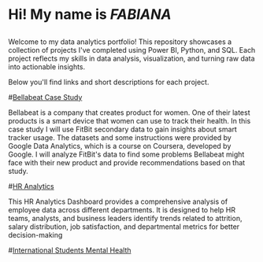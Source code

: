# Hi! My name is *FABIANA* 
##
Welcome to my data analytics portfolio! This repository showcases a collection of projects I've completed using Power BI, Python, and SQL. Each project reflects my skills in data analysis, visualization, and turning raw data into actionable insights.

Below you'll find links and short descriptions for each project.

#[Bellabeat Case Study](https://github.com/fabi4d/BellabeatCaseStudy)

Bellabeat is a company that creates product for women. One of their latest products is a smart device that women can use to track their health. In this case study I will use FitBit secondary data to gain insights about smart tracker usage. The datasets and some instructions were provided by Google Data Analytics, which is a course on Coursera, developed by Google. I will analyze FitBit's data to find some problems Bellabeat might face with their new product and provide recommendations based on that study.

#[HR Analytics](https://github.com/fabi4d/HR_Analytics)

This HR Analytics Dashboard provides a comprehensive analysis of employee data across different departments. It is designed to help HR teams, analysts, and business leaders identify trends related to attrition, salary distribution, job satisfaction, and departmental metrics for better decision-making

#[International Students Mental Health](https://github.com/fabi4d/Students-Mental-Health)





